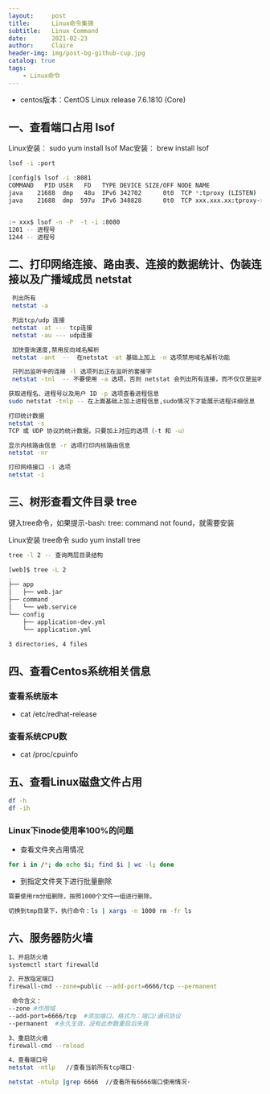 ```yaml
---
layout:     post
title:      Linux命令集锦
subtitle:   Linux Command
date:       2021-02-23
author:     Claire
header-img: img/post-bg-github-cup.jpg
catalog: true
tags:
    - Linux命令
---
```


- centos版本：CentOS Linux release 7.6.1810 (Core)

## 一、查看端口占用 lsof

Linux安装： sudo yum install lsof
Mac安装： brew install lsof

```bash
lsof -i :port

[config]$ lsof -i :8081
COMMAND   PID USER   FD   TYPE DEVICE SIZE/OFF NODE NAME
java    21688  dmp   48u  IPv6 342702      0t0  TCP *:tproxy (LISTEN)
java    21688  dmp  597u  IPv6 348828      0t0  TCP xxx.xxx.xx:tproxy->192.168.0.1:5748 (ESTABLISHED)


:~ xxx$ lsof -n -P  -t -i :8080
1201 -- 进程号
1244 -- 进程号
```

## 二、打印网络连接、路由表、连接的数据统计、伪装连接以及广播域成员  netstat

```bash
 列出所有
 netstat -a

 列出tcp/udp 连接
 netstat -at --- tcp连接
 netstat -au --- udp连接

 加快查询速度,禁用反向域名解析
 netstat -ant  --  在netstat -at 基础上加上 -n 选项禁用域名解析功能

 只列出监听中的连接 -l 选项列出正在监听的套接字
 netstat -tnl  -- 不要使用 -a 选项，否则 netstat 会列出所有连接，而不仅仅是监听端口

获取进程名、进程号以及用户 ID -p 选项查看进程信息
sudo netstat -tnlp -- 在上面基础上加上进程信息,sudo情况下才能展示进程详细信息

打印统计数据
netstat -s
TCP 或 UDP 协议的统计数据，只要加上对应的选项（-t 和 -u）

显示内核路由信息 -r 选项打印内核路由信息
netstat -nr

打印网络接口 -i 选项
netstat -i
```

## 三、树形查看文件目录 tree

键入tree命令，如果提示-bash: tree: command not found，就需要安装

Linux安装 tree命令
sudo yum install tree

```bash
tree -l 2 -- 查询两层目录结构

[web]$ tree -L 2
.
├── app
│   ├── web.jar
├── command
│   └── web.service
└── config
    ├── application-dev.yml
    └── application.yml

3 directories, 4 files
```

## 四、查看Centos系统相关信息

### 查看系统版本

- cat /etc/redhat-release

### 查看系统CPU数

- cat /proc/cpuinfo 

## 五、查看Linux磁盘文件占用

```bash
df -h
df -ih

```

### Linux下inode使用率100%的问题

- 查看文件夹占用情况

```bash
for i in /*; do echo $i; find $i | wc -l; done
```

- 到指定文件夹下进行批量删除

```bash
需要使用rm分组删除，按照1000个文件一组进行删除。

切换到tmp目录下，执行命令：ls | xargs -n 1000 rm -fr ls
```

## 六、服务器防火墙

```bash
1、开启防火墙 
systemctl start firewalld

2、开放指定端口
firewall-cmd --zone=public --add-port=6666/tcp --permanent

 命令含义：
--zone #作用域
--add-port=6666/tcp  #添加端口，格式为：端口/通讯协议
--permanent  #永久生效，没有此参数重启后失效

3、重启防火墙
firewall-cmd --reload

4、查看端口号
netstat -ntlp   //查看当前所有tcp端口·

netstat -ntulp |grep 6666  //查看所有6666端口使用情况·
```
